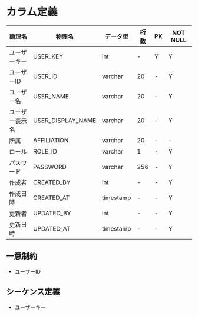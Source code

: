 # カラム定義
| 論理名 | 物理名 | データ型 | 桁数 | PK | NOT NULL |
| ------ | ----- | ------- | ---- | -- | -------- |  
| ユーザーキー | USER_KEY | int | - | Y | Y |
| ユーザーID | USER_ID | varchar | 20 | - | Y |
| ユーザー名 | USER_NAME | varchar | 20 | - | Y |
| ユーザー表示名 | USER_DISPLAY_NAME | varchar | 20 | - | Y |
| 所属 | AFFILIATION | varchar | 20 | - | - |
| ロール | ROLE_ID | varchar | 1 | - | Y |
| パスワード | PASSWORD | varchar | 256 | - | Y |
| 作成者 | CREATED_BY | int | - | - | Y |
| 作成日時 | CREATED_AT | timestamp | - | - | Y |
| 更新者 | UPDATED_BY | int | - | - | Y |
| 更新日時 | UPDATED_AT | timestamp | - | - | Y |

## 一意制約
* ユーザーID

## シーケンス定義
* ユーザーキー
